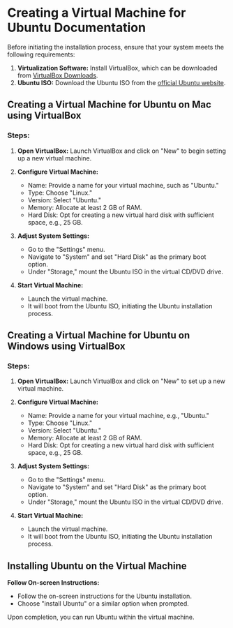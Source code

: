 # Creating a Virtual Machine for Ubuntu Documentation

Before initiating the installation process, ensure that your system meets the following requirements:

1. **Virtualization Software:** Install VirtualBox, which can be downloaded from [VirtualBox Downloads](https://www.virtualbox.org/wiki/Downloads).
2. **Ubuntu ISO:** Download the Ubuntu ISO from the [official Ubuntu website](https://ubuntu.com/download/desktop).

##  Creating a Virtual Machine for Ubuntu on Mac using VirtualBox

### Steps:

1. **Open VirtualBox:** Launch VirtualBox and click on "New" to begin setting up a new virtual machine.

2. **Configure Virtual Machine:**
   - Name: Provide a name for your virtual machine, such as "Ubuntu."
   - Type: Choose "Linux."
   - Version: Select "Ubuntu."
   - Memory: Allocate at least 2 GB of RAM.
   - Hard Disk: Opt for creating a new virtual hard disk with sufficient space, e.g., 25 GB.

3. **Adjust System Settings:**
   - Go to the "Settings" menu.
   - Navigate to "System" and set "Hard Disk" as the primary boot option.
   - Under "Storage," mount the Ubuntu ISO in the virtual CD/DVD drive.

4. **Start Virtual Machine:**
   - Launch the virtual machine.
   - It will boot from the Ubuntu ISO, initiating the Ubuntu installation process.

## Creating a Virtual Machine for Ubuntu on Windows using VirtualBox

### Steps:

1. **Open VirtualBox:** Launch VirtualBox and click on "New" to set up a new virtual machine.

2. **Configure Virtual Machine:**
   - Name: Provide a name for your virtual machine, e.g., "Ubuntu."
   - Type: Choose "Linux."
   - Version: Select "Ubuntu."
   - Memory: Allocate at least 2 GB of RAM.
   - Hard Disk: Opt for creating a new virtual hard disk with sufficient space, e.g., 25 GB.

3. **Adjust System Settings:**
   - Go to the "Settings" menu.
   - Navigate to "System" and set "Hard Disk" as the primary boot option.
   - Under "Storage," mount the Ubuntu ISO in the virtual CD/DVD drive.

4. **Start Virtual Machine:**
   - Launch the virtual machine.
   - It will boot from the Ubuntu ISO, initiating the Ubuntu installation process.

## Installing Ubuntu on the Virtual Machine

**Follow On-screen Instructions:**
   - Follow the on-screen instructions for the Ubuntu installation.
   - Choose "install Ubuntu" or a similar option when prompted.

Upon completion, you can run Ubuntu within the virtual machine.
